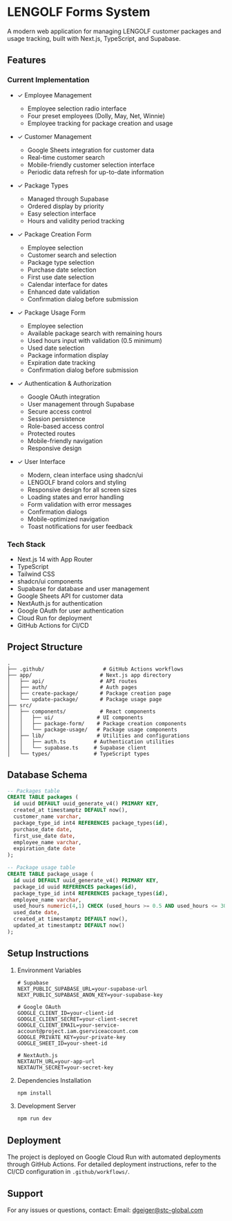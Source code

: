 # LENGOLF Forms System

A modern web application for managing LENGOLF customer packages and usage tracking, built with Next.js, TypeScript, and Supabase.

## Features

### Current Implementation
- ✓ Employee Management
  - Employee selection radio interface
  - Four preset employees (Dolly, May, Net, Winnie)
  - Employee tracking for package creation and usage

- ✓ Customer Management
  - Google Sheets integration for customer data
  - Real-time customer search
  - Mobile-friendly customer selection interface
  - Periodic data refresh for up-to-date information

- ✓ Package Types
  - Managed through Supabase
  - Ordered display by priority
  - Easy selection interface
  - Hours and validity period tracking

- ✓ Package Creation Form
  - Employee selection
  - Customer search and selection
  - Package type selection
  - Purchase date selection
  - First use date selection
  - Calendar interface for dates
  - Enhanced date validation
  - Confirmation dialog before submission

- ✓ Package Usage Form
  - Employee selection
  - Available package search with remaining hours
  - Used hours input with validation (0.5 minimum)
  - Used date selection
  - Package information display
  - Expiration date tracking
  - Confirmation dialog before submission

- ✓ Authentication & Authorization
  - Google OAuth integration
  - User management through Supabase
  - Secure access control
  - Session persistence
  - Role-based access control
  - Protected routes
  - Mobile-friendly navigation
  - Responsive design

- ✓ User Interface
  - Modern, clean interface using shadcn/ui
  - LENGOLF brand colors and styling
  - Responsive design for all screen sizes
  - Loading states and error handling
  - Form validation with error messages
  - Confirmation dialogs
  - Mobile-optimized navigation
  - Toast notifications for user feedback

### Tech Stack
- Next.js 14 with App Router
- TypeScript
- Tailwind CSS
- shadcn/ui components
- Supabase for database and user management
- Google Sheets API for customer data
- NextAuth.js for authentication
- Google OAuth for user authentication
- Cloud Run for deployment
- GitHub Actions for CI/CD

## Project Structure
```
.
├── .github/                   # GitHub Actions workflows
├── app/                      # Next.js app directory
│   ├── api/                  # API routes
│   ├── auth/                 # Auth pages
│   ├── create-package/       # Package creation page
│   └── update-package/       # Package usage page
├── src/
│   ├── components/           # React components
│   │   ├── ui/              # UI components
│   │   ├── package-form/    # Package creation components
│   │   └── package-usage/   # Package usage components
│   ├── lib/                 # Utilities and configurations
│   │   ├── auth.ts         # Authentication utilities
│   │   └── supabase.ts     # Supabase client
│   └── types/              # TypeScript types
```

## Database Schema
```sql
-- Packages table
CREATE TABLE packages (
  id uuid DEFAULT uuid_generate_v4() PRIMARY KEY,
  created_at timestamptz DEFAULT now(),
  customer_name varchar,
  package_type_id int4 REFERENCES package_types(id),
  purchase_date date,
  first_use_date date,
  employee_name varchar,
  expiration_date date
);

-- Package usage table
CREATE TABLE package_usage (
  id uuid DEFAULT uuid_generate_v4() PRIMARY KEY,
  package_id uuid REFERENCES packages(id),
  package_type_id int4 REFERENCES package_types(id),
  employee_name varchar,
  used_hours numeric(4,1) CHECK (used_hours >= 0.5 AND used_hours <= 30),
  used_date date,
  created_at timestamptz DEFAULT now(),
  updated_at timestamptz DEFAULT now()
);
```

## Setup Instructions

1. Environment Variables
   ```env
   # Supabase
   NEXT_PUBLIC_SUPABASE_URL=your-supabase-url
   NEXT_PUBLIC_SUPABASE_ANON_KEY=your-supabase-key

   # Google OAuth
   GOOGLE_CLIENT_ID=your-client-id
   GOOGLE_CLIENT_SECRET=your-client-secret
   GOOGLE_CLIENT_EMAIL=your-service-account@project.iam.gserviceaccount.com
   GOOGLE_PRIVATE_KEY=your-private-key
   GOOGLE_SHEET_ID=your-sheet-id

   # NextAuth.js
   NEXTAUTH_URL=your-app-url
   NEXTAUTH_SECRET=your-secret-key
   ```

2. Dependencies Installation
   ```bash
   npm install
   ```

3. Development Server
   ```bash
   npm run dev
   ```

## Deployment
The project is deployed on Google Cloud Run with automated deployments through GitHub Actions. For detailed deployment instructions, refer to the CI/CD configuration in `.github/workflows/`.

## Support
For any issues or questions, contact:
Email: dgeiger@stc-global.com